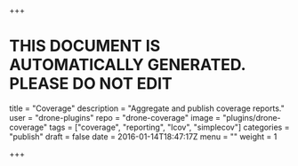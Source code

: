 +++

# THIS DOCUMENT IS AUTOMATICALLY GENERATED. PLEASE DO NOT EDIT

title = "Coverage"
description = "Aggregate and publish coverage reports."
user = "drone-plugins"
repo = "drone-coverage"
image = "plugins/drone-coverage"
tags = ["coverage", "reporting", "lcov", "simplecov"]
categories = "publish"
draft = false
date = 2016-01-14T18:47:17Z
menu = ""
weight = 1

+++


